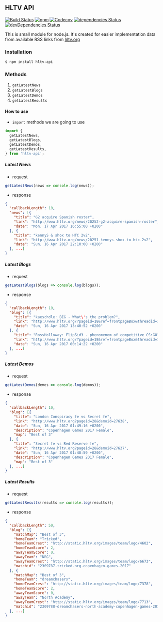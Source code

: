 ## HLTV API

[![Build Status](https://travis-ci.org/dajk/hltv-api.svg?branch=master)](https://travis-ci.org/dajk/hltv-api)
[![npm](https://img.shields.io/npm/v/hltv-api.svg?maxAge=2592000)](http://npm.im/hltv-api)
[![Codecov](https://img.shields.io/codecov/c/github/dajk/hltv-api.svg?maxAge=2592000)](https://codecov.io/gh/dajk/hltv-api)
[![dependencies Status](https://david-dm.org/dajk/hltv-api/status.svg)](https://david-dm.org/dajk/hltv-api)
[![devDependencies Status](https://david-dm.org/dajk/hltv-api/dev-status.svg)](https://david-dm.org/dajk/hltv-api?type=dev)


This is small module for node.js. It's created for easier implementation data from available RSS links from [hltv.org](http://www.hltv.org/)

### Installation

```bash
$ npm install hltv-api
```

### Methods

1. `getLatestNews`
2. `getLatestBlogs`
3. `getLatestDemos`
4. `getLatestResults`

#### How to use

- `import` methods we are going to use

```js
import {
  getLatestNews,
  getLatestBlogs,
  getLatestDemos,
  getLatestResults,
} from 'hltv-api';
```

##### Latest News
- request
```js
getLatestNews(news => console.log(news));
```

- response
```json
{
  "callbackLength": 10,
  "news": [{
    "title": "G2 acquire Spanish roster",
    "link": "http://www.hltv.org/news/20252-g2-acquire-spanish-roster",
    "date": "Mon, 17 Apr 2017 16:55:00 +0200"
  }, {
    "title": "kennyS & shox to HTC 2v2",
    "link": "http://www.hltv.org/news/20251-kennys-shox-to-htc-2v2",
    "date": "Sun, 16 Apr 2017 22:10:00 +0200"
  }, ...]
}
```

##### Latest Blogs
- request
```js
getLatestBlogs(blogs => console.log(blogs));
```

- response
```json
{
  "callbackLength": 10,
  "blog": [{
    "title": "kaeschdle: BIG - What\'s the problem?",
    "link": "http://www.hltv.org/?pageid=18&ref=frontpageBox&threadid=1454079",
    "date": "Sun, 16 Apr 2017 13:40:52 +0200"
  }, {
    "title": "RossHolloway: FlipSid3 - phenomenom of competitive CS:GO",
    "link": "http://www.hltv.org/?pageid=18&ref=frontpageBox&threadid=1453886",
    "date": "Sun, 16 Apr 2017 00:14:22 +0200"
  }, ...]
}
```

##### Latest Demos
- request
```js
getLatestDemos(demos => console.log(demos));
```

- response
```json
{
  "callbackLength": 10,
  "blog": [{
    "title": "London Conspiracy fe vs Secret fe",
    "link": "http://www.hltv.org?pageid=28&demoid=27638",
    "date": "Sun, 16 Apr 2017 01:49:16 +0200",
    "description": "Copenhagen Games 2017 Female",
    "map": "Best of 3"
  }, {
    "title": "Secret fe vs Red Reserve fe",
    "link": "http://www.hltv.org?pageid=28&demoid=27637",
    "date": "Sun, 16 Apr 2017 01:48:59 +0200",
    "description": "Copenhagen Games 2017 Female",
    "map": "Best of 3"
  }, ...]
}
```


##### Latest Results
- request
```js
getLatestResults(results => console.log(results));
```

- response
```json
{
  "callbackLength": 50,
  "blog": [{
    "matchMap": "Best of 3",
    "homeTeam": "Tricked",
    "homeTeamCrest": "http://static.hltv.org/images/team/logo/4602",
    "homeTeamScore": 2,
    "awayTeamScore": 0,
    "awayTeam": "NRG",
    "awayTeamCrest": "http://static.hltv.org/images/team/logo/6673",
    "matchid": "2309787-tricked-nrg-copenhagen-games-2017"
  }, {
    "matchMap": "Best of 3",
    "homeTeam": "dreamchasers",
    "homeTeamCrest": "http://static.hltv.org/images/team/logo/7378",
    "homeTeamScore": 2,
    "awayTeamScore": 0,
    "awayTeam": "North Academy",
    "awayTeamCrest": "http://static.hltv.org/images/team/logo/7713",
    "matchid": "2309788-dreamchasers-north-academy-copenhagen-games-2017"
  }, ...]
}
```
